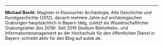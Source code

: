 ---
**Michael Becht**:
Magister in Klassischer Archäologie, Alte Geschichte und Kunstgeschichte (2012), danach mehrere Jahre auf archäologischen Grabungen hauptsächlich in Bayern tätig, zuletzt als Wissenschaftlicher Grabungsleiter (bis 2019). Seit 2019 Studium Bibliotheks- und Informationsmanagement an der Hochschule für den öffentlichen Dienst in Bayern; schreibt aktiv für den Blog auf aubib.de.